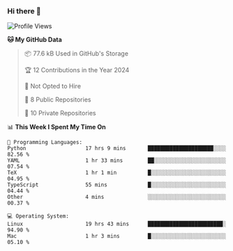 ### Hi there 👋

<!--
**huayuan4396/huayuan4396** is a ✨ _special_ ✨ repository because its `README.md` (this file) appears on your GitHub profile.

Here are some ideas to get you started:

- 🔭 I’m currently working on ...
- 🌱 I’m currently learning ...
- 👯 I’m looking to collaborate on ...
- 🤔 I’m looking for help with ...
- 💬 Ask me about ...
- 📫 How to reach me: ...
- 😄 Pronouns: ...
- ⚡ Fun fact: ...
-->

<!--START_SECTION:waka-->
![Profile Views](http://img.shields.io/badge/Profile%20Views-3-blue)

**🐱 My GitHub Data** 

> 📦 77.6 kB Used in GitHub's Storage 
 > 
> 🏆 12 Contributions in the Year 2024
 > 
> 🚫 Not Opted to Hire
 > 
> 📜 8 Public Repositories 
 > 
> 🔑 10 Private Repositories 
 > 
📊 **This Week I Spent My Time On** 

```text
💬 Programming Languages: 
Python                   17 hrs 9 mins       █████████████████████░░░░   82.56 % 
YAML                     1 hr 33 mins        ██░░░░░░░░░░░░░░░░░░░░░░░   07.54 % 
TeX                      1 hr 1 min          █░░░░░░░░░░░░░░░░░░░░░░░░   04.95 % 
TypeScript               55 mins             █░░░░░░░░░░░░░░░░░░░░░░░░   04.44 % 
Other                    4 mins              ░░░░░░░░░░░░░░░░░░░░░░░░░   00.37 % 

💻 Operating System: 
Linux                    19 hrs 43 mins      ████████████████████████░   94.90 % 
Mac                      1 hr 3 mins         █░░░░░░░░░░░░░░░░░░░░░░░░   05.10 % 
```


<!--END_SECTION:waka-->
